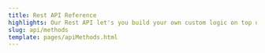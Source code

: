 ```yaml
---
title: Rest API Reference
highlights: Our Rest API let's you build your own custom logic on top of your referral program. This API reference includes a guide to using all the methods of the Referral SaaSquatch Rest API.
slug: api/methods
template: pages/apiMethods.html
---
```


